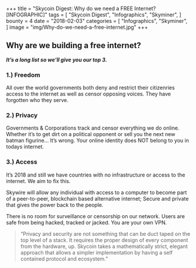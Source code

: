 +++
title = "Skycoin Digest: Why do we need a FREE Internet? [INFOGRAPHIC]"
tags = [
    "Skycoin Digest",
    "Infographics",
    "Skyminer",
]
bounty = 4
date = "2018-02-03"
categories = [
    "Infographics",
    "Skyminer",
]
image = "img/Why-do-we-need-a-free-internet.jpg"
+++

## Why are we building a free internet?

**_It’s a long list so we’ll give you our top 3._**

### 1.) Freedom

 All over the world governments both deny and restrict their citizenries access to the internet as well as censor opposing voices. They have forgotten who they serve.

### 2.) Privacy

Governments & Corporations track and censor everything we do online. Whether it’s to get dirt on a political opponent or sell you the next new batman figurine… It’s wrong. Your online identity does NOT belong to you in todays internet.

### 3.) Access

It’s 2018 and still we have countries with no infrastructure or access to the internet. We aim to fix this.

Skywire will allow any individual with access to a computer to become part of a peer-to-peer, blockchain based alternative internet; Secure and private that gives the power back to the people.

There is no room for surveillance or censorship on our network. Users are safe from being hacked, tracked or jacked. You are your own VPN.

> “Privacy and security are not something that can be duct taped on the top level of a stack. It requires the proper design of every component from the hardware, up. Skycoin takes a mathematically strict, elegant approach that allows a simpler implementation by having a self contained protocol and ecosystem.”
